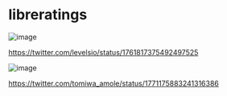 # libreratings

![image](https://github.com/libreratings/libreratings/assets/28787/04b93f9a-ee1c-4cf2-9f08-1f66ae6e12df)

https://twitter.com/levelsio/status/1761817375492497525

![image](https://github.com/libreratings/libreratings/assets/28787/8400530c-4f1a-4145-a6a1-095eda5f4fe3)

https://twitter.com/tomiwa_amole/status/1771175883241316386
